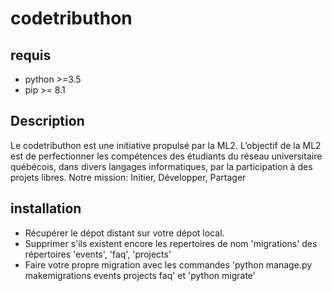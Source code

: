 # codetributhon

## requis
 - python >=3.5
 - pip >= 8.1
 
## Description 
Le codetributhon est une initiative propulsé par la ML2. L’objectif de 
la ML2 est de perfectionner les compétences des étudiants du réseau 
universitaire québécois, dans divers langages informatiques, par la 
participation à des projets libres. Notre mission: Initier, Développer, 
Partager

## installation 
- Récupérer le dépot distant sur votre dépot local.
- Supprimer s'ils existent encore les repertoires de nom 'migrations' 
des répertoires 'events', 'faq', 'projects'
- Faire votre propre migration avec les commandes
'python manage.py  makemigrations events projects faq' et 
'python migrate'
